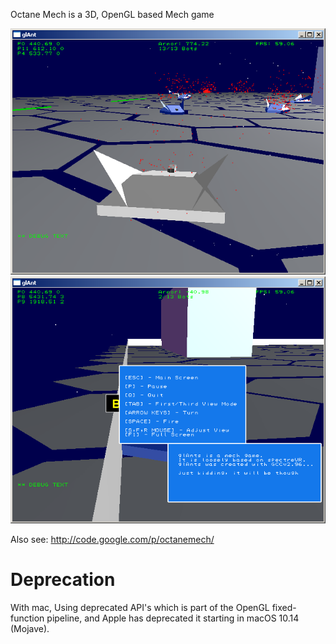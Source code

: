 Octane Mech is a 3D, OpenGL based Mech game

<img src="https://github.com/berlinbrown/OctaneMechOpenGLGame/raw/master/octanemech/glAntsMechGameWinNew/media/screenshot_mech_game1.png" />
<img src="https://github.com/berlinbrown/OctaneMechOpenGLGame/raw/master/octanemech/glAntsMechGameWinNew/media/screenshot_mech_game2.png" />

Also see: http://code.google.com/p/octanemech/ 

# Deprecation

With mac, Using deprecated API's which is part of the OpenGL fixed-function pipeline, and Apple has deprecated it starting in macOS 10.14 (Mojave).